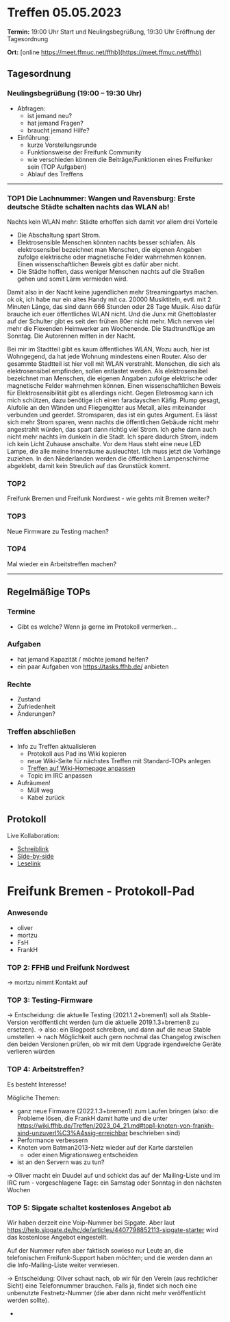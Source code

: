 # Treffen 05.05.2023

**Termin:** 19:00 Uhr Start und Neulingsbegrüßung, 19:30 Uhr Eröffnung der Tagesordnung

**Ort:** [online https://meet.ffmuc.net/ffhb](https://meet.ffmuc.net/ffhb)

## Tagesordnung
### Neulingsbegrüßung (19:00 – 19:30 Uhr)

- Abfragen:
    - ist jemand neu?
    - hat jemand Fragen?
    - braucht jemand Hilfe?
- Einführung:
    - kurze Vorstellungsrunde
    - Funktionsweise der Freifunk Community
    - wie verschieden können die Beiträge/Funktionen eines Freifunker sein (TOP Aufgaben)
    - Ablauf des Treffens

---
### TOP1 Die Lachnummer: Wangen und Ravensburg: Erste deutsche Städte schalten nachts das WLAN ab!

Nachts kein WLAN mehr: Städte erhoffen sich damit vor allem drei Vorteile
- Die Abschaltung spart Strom.
- Elektrosensible Menschen könnten nachts besser schlafen. Als elektrosensibel bezeichnet man Menschen, die eigenen Angaben zufolge elektrische oder magnetische Felder wahrnehmen können. Einen wissenschaftlichen Beweis gibt es dafür aber nicht.
- Die Städte hoffen, dass weniger Menschen nachts auf die Straßen gehen und somit Lärm vermieden wird.

Damit also in der Nacht keine jugendlichen mehr Streamingpartys machen. ok ok, ich habe nur ein altes Handy mit ca. 20000 Musiktiteln, evtl. mit 2 Minuten Länge, das sind dann 666 Stunden oder 28 Tage Musik. Also dafür brauche ich euer öffentliches WLAN nicht. Und die Junx mit Ghettoblaster auf der Schulter gibt es seit den frühen 80er nicht mehr. Mich nerven viel mehr die Flexenden Heimwerker am Wochenende. Die Stadtrundflüge am Sonntag. Die Autorennen mitten in der Nacht.

Bei mir im Stadtteil gibt es kaum öffentliches WLAN, Wozu auch, hier ist Wohngegend, da hat jede Wohnung mindestens einen Router.
Also der gesammte Stadtteil ist hier voll mit WLAN verstrahlt.
Menschen, die sich als elektrosensibel empfinden, sollen entlastet werden. Als elektrosensibel bezeichnet man Menschen, die eigenen Angaben zufolge elektrische oder magnetische Felder wahrnehmen können. Einen wissenschaftlichen Beweis für Elektrosensibilität gibt es allerdings nicht. Gegen Eletrosmog kann ich mich schützen, dazu benötige ich einen faradayschen Käfig. Plump gesagt, Alufolie an den Wänden und Fliegengitter aus Metall, alles miteinander verbunden und geerdet.
Stromsparen, das ist ein gutes Argument. Es lässt sich mehr Strom sparen, wenn nachts die öffentlichen Gebäude nicht mehr angestrahlt würden, das spart dann richtig viel Strom. Ich gehe dann auch nicht mehr nachts im dunkeln in die Stadt. Ich spare dadurch Strom, indem ich kein Licht Zuhause anschalte. Vor dem Haus steht eine neue LED Lampe, die alle meine Innenräume ausleuchtet. Ich muss jetzt die Vorhänge zuziehen. In den Niederlanden werden die öffentlichen Lampenschirme abgeklebt, damit kein Streulich auf das Grunstück kommt.


### TOP2

Freifunk Bremen und Freifunk Nordwest - wie gehts mit Bremen weiter?

### TOP3

Neue Firmware zu Testing machen?

### TOP4

Mal wieder ein Arbeitstreffen machen?


---
## Regelmäßige TOPs

### Termine

- Gibt es welche? Wenn ja gerne im Protokoll vermerken...

### Aufgaben

- hat jemand Kapazität / möchte jemand helfen?
- ein paar Aufgaben von https://tasks.ffhb.de/ anbieten

### Rechte

- Zustand
- Zufriedenheit
- Änderungen?

### Treffen abschließen

- Info zu Treffen aktualisieren
  - Protokoll aus Pad ins Wiki kopieren
  - neue Wiki-Seite für nächstes Treffen mit Standard-TOPs anlegen
  - [Treffen auf Wiki-Homepage anpassen](https://wiki.bremen.freifunk.net/Home)
  - Topic im IRC anpassen
- Aufräumen!
  - Müll weg
  - Kabel zurück

## Protokoll

Live Kollaboration:

* [Schreiblink](https://hackmd.io/AwDgnA7ATArKC0BGGBjAzPALAUzSeARgYgGzxQAmEFFwiKBEKAhkA===?edit)
* [Side-by-side](https://hackmd.io/AwDgnA7ATArKC0BGGBjAzPALAUzSeARgYgGzxQAmEFFwiKBEKAhkA===?both)
* [Leselink](https://hackmd.io/AwDgnA7ATArKC0BGGBjAzPALAUzSeARgYgGzxQAmEFFwiKBEKAhkA===?view)

# Freifunk Bremen - Protokoll-Pad

### Anwesende
- oliver
- mortzu
- FsH
- FrankH

### TOP 2: FFHB und Freifunk Nordwest
-> mortzu nimmt Kontakt auf

### TOP 3: Testing-Firmware
-> Entscheidung: die aktuelle Testing (2021.1.2+bremen1) soll als Stable-Version veröffentlicht werden (um die aktuelle 2019.1.3+bremen8 zu ersetzen).
-> also: ein Blogpost schreiben, und dann auf die neue Stable umstellen
    -> nach Möglichkeit auch gern nochmal das Changelog zwischen den beiden Versionen prüfen, ob wir mit dem Upgrade irgendwelche Geräte verlieren würden

### TOP 4: Arbeitstreffen?
Es besteht Interesse!

Mögliche Themen:
- ganz neue Firmware (2022.1.3+bremen1) zum Laufen bringen (also: die Probleme lösen, die FrankH damit hatte und die unter https://wiki.ffhb.de/Treffen/2023_04_21.md#top1-knoten-von-frankh-sind-unzuverl%C3%A4ssig-erreichbar beschrieben sind)
- Performance verbessern
- Knoten vom Batman2013-Netz wieder auf der Karte darstellen
    - oder einen Migrationsweg entscheiden
- ist an den Servern was zu tun?

-> Oliver macht ein Duudel auf und schickt das auf der Mailing-Liste und im IRC rum
    - vorgeschlagene Tage: ein Samstag oder Sonntag in den nächsten Wochen


### TOP 5: Sipgate schaltet kostenloses Angebot ab
Wir haben derzeit eine Voip-Nummer bei Sipgate. Aber laut https://help.sipgate.de/hc/de/articles/4407798852113-sipgate-starter wird das kostenlose Angebot eingestellt.

Auf der Nummer rufen aber faktisch sowieso nur Leute an, die telefonischen Freifunk-Support haben möchten; und die werden dann an die Info-Mailing-Liste weiter verwiesen.

-> Entscheidung: Oliver schaut nach, ob wir für den Verein (aus rechtlicher Sicht) eine Telefonnummer brauchen. Falls ja, findet sich noch eine unbenutzte Festnetz-Nummer (die aber dann nicht mehr veröffentlicht werden sollte).

- 